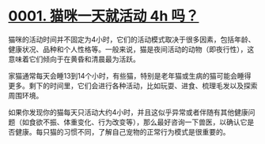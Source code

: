 # [0001. 猫咪一天就活动 4h 吗？](https://github.com/Tdahuyou/week_/tree/main/0001.%20%E7%8C%AB%E5%92%AA%E4%B8%80%E5%A4%A9%E5%B0%B1%E6%B4%BB%E5%8A%A8%204h%20%E5%90%97%EF%BC%9F)

猫咪的活动时间并不固定为4小时，它们的活动模式取决于很多因素，包括年龄、健康状况、品种和个人性格等。一般来说，猫是夜间活动的动物（即夜行性），这意味着它们倾向于在黄昏和清晨最为活跃。

家猫通常每天会睡13到14个小时，有些猫，特别是老年猫或生病的猫可能会睡得更多。剩下的时间里，它们会进行各种活动，比如玩耍、进食、梳理毛发以及探索周围环境。

如果你发现你的猫每天只活动大约4小时，并且这似乎异常或者伴随有其他健康问题（如食欲不振、体重变化、行为改变等），那么最好咨询一下兽医，以确认它是否健康。每只猫的习惯不同，了解自己宠物的正常行为模式是很重要的。